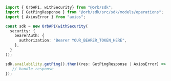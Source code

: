 <!-- Start SDK Example Usage -->
```typescript
import { OrbAPI, withSecurity} from "@orb/sdk";
import { GetPingResponse } from "@orb/sdk/src/sdk/models/operations";
import { AxiosError } from "axios";

const sdk = new OrbAPI(withSecurity(
  security: {
    bearerAuth: {
      authorization: "Bearer YOUR_BEARER_TOKEN_HERE",
    },
  }
));

sdk.availability.getPing().then((res: GetPingResponse | AxiosError) => {
   // handle response
});
```
<!-- End SDK Example Usage -->